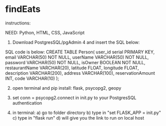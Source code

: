 # findEats

instructions:

NEED: Python, HTML, CSS, JavaScript

1) Download PostgresSQL/pgAdmin 4 and insert the SQL below:


SQL code is below:
CREATE TABLE Person(
user_id serial PRIMARY KEY,
email VARCHAR(50) NOT NULL,
userName VARCHAR(50) NOT NULL,
password VARCHAR(50) NOT NULL,
isOwner BOOLEAN NOT NULL,
restaurantName VARCHAR(20),
latitude FLOAT,
longitude FLOAT,
description VARCHAR(200),
address VARCHAR(100),
reservationAmount INT,
code VARCHAR(10)
);

2) open terminal and pip install: flask, psycopg2, geopy

3) set conn = psycopg2.connect in init.py to your PostgresSQL authentication

4) in terminal: 
    a) go to folder directory
    b) type in "set FLASK_APP = init.py"
    c) type in "flask run"
    d) will give you the link to run on local host